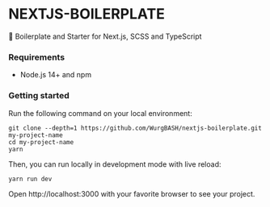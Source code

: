 # NEXTJS-BOILERPLATE

🚀 Boilerplate and Starter for Next.js, SCSS and TypeScript

### Requirements

- Node.js 14+ and npm

### Getting started

Run the following command on your local environment:

```shell
git clone --depth=1 https://github.com/WurgBASH/nextjs-boilerplate.git my-project-name
cd my-project-name
yarn
```

Then, you can run locally in development mode with live reload:

```shell
yarn run dev
```

Open http://localhost:3000 with your favorite browser to see your project.
